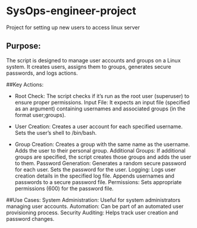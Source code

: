 # SysOps-engineer-project
Project for setting up new users to access linux server 

## Purpose:
The script is designed to manage user accounts and groups on a Linux system.
It creates users, assigns them to groups, generates secure passwords, and logs actions.

##Key Actions:
- Root Check: The script checks if it’s run as the root user (superuser) to ensure proper permissions.
Input File: It expects an input file (specified as an argument) containing usernames and associated groups (in the format user;groups).

- User Creation:
Creates a user account for each specified username.
Sets the user’s shell to /bin/bash.
- Group Creation:
Creates a group with the same name as the username.
Adds the user to their personal group.
Additional Groups:
If additional groups are specified, the script creates those groups and adds the user to them.
Password Generation:
Generates a random secure password for each user.
Sets the password for the user.
Logging:
Logs user creation details in the specified log file.
Appends usernames and passwords to a secure password file.
Permissions:
Sets appropriate permissions (600) for the password file.

##Use Cases:
System Administration: Useful for system administrators managing user accounts.
Automation: Can be part of an automated user provisioning process.
Security Auditing: Helps track user creation and password changes.
